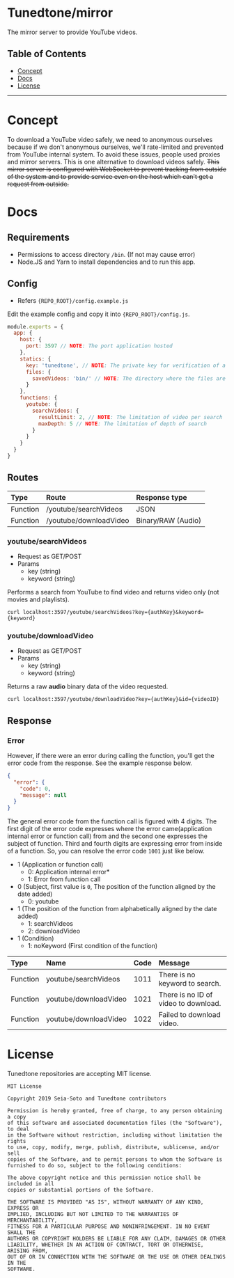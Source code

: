 # Tunedtone/mirror

The mirror server to provide YouTube videos.

## Table of Contents

- [Concept](#Concept)
- [Docs](#Docs)
- [License](#License)

----

# Concept

To download a YouTube video safely, we need to anonymous ourselves because if we don't anonymous ourselves, we'll rate-limited and prevented from YouTube internal system. To avoid these issues, people used proxies and mirror servers. This is one alternative to download videos safely. ~~This mirror server is configured with WebSocket to prevent tracking from outside of the system and to provide service even on the host which can't get a request from outside.~~

# Docs

## Requirements

- Permissions to access directory `/bin`. (If not may cause error)
- Node.JS and Yarn to install dependencies and to run this app.

## Config

- Refers `{REPO_ROOT}/config.example.js`

Edit the example config and copy it into `{REPO_ROOT}/config.js`.

```js
module.exports = {
  app: {
    host: {
      port: 3597 // NOTE: The port application hosted
    },
    statics: {
      key: 'tunedtone', // NOTE: The private key for verification of a gateway
      files: {
        savedVideos: 'bin/' // NOTE: The directory where the files are saved
      }
    },
    functions: {
      youtube: {
        searchVideos: {
          resultLimit: 2, // NOTE: The limitation of video per search
          maxDepth: 5 // NOTE: The limitation of depth of search
        }
      }
    }
  }
}
```

## Routes

| Type | Route | Response type |
| :------------- | :------------- | :------------- |
| Function | /youtube/searchVideos | JSON |
| Function | /youtube/downloadVideo | Binary/RAW (Audio) |

### youtube/searchVideos

- Request as GET/POST
- Params
  - key (string)
  - keyword (string)

Performs a search from YouTube to find video and returns video only (not movies and playlists).

```
curl localhost:3597/youtube/searchVideos?key={authKey}&keyword={keyword}
```

### youtube/downloadVideo

- Request as GET/POST
- Params
  - key (string)
  - keyword (string)

Returns a raw **audio** binary data of the video requested.

```
curl localhost:3597/youtube/downloadVideo?key={authKey}&id={videoID}
```

## Response

### Error

However, if there were an error during calling the function, you'll get the error code from the response. See the example response below.

```JSON
{
  "error": {
    "code": 0,
    "message": null
  }
}
```

The general error code from the function call is figured with 4 digits. The first digit of the error code expresses where the error came(application internal error or function call) from and the second one expresses the subject of function. Third and fourth digits are expressing error from inside of a function. So, you can resolve the error code `1001` just like below.

- 1 (Application or function call)
  - 0: Application internal error*
  - 1: Error from function call
- 0 (Subject, first value is `0`, The position of the function aligned by the date added)
  - 0: youtube
- 1 (The position of the function from alphabetically aligned by the date added)
  - 1: searchVideos
  - 2: downloadVideo
- 1 (Condition)
  - 1: noKeyword (First condition of the function)

| Type | Name | Code | Message |
| :------------- | :------------- | :------------- | :------------- |
| Function | youtube/searchVideos | 1011 | There is no keyword to search. |
| Function | youtube/downloadVideo | 1021 | There is no ID of video to download. |
| Function | youtube/downloadVideo | 1022 | Failed to download video. |

# License

Tunedtone repositories are accepting MIT license.

```text
MIT License

Copyright 2019 Seia-Soto and Tunedtone contributors

Permission is hereby granted, free of charge, to any person obtaining a copy
of this software and associated documentation files (the "Software"), to deal
in the Software without restriction, including without limitation the rights
to use, copy, modify, merge, publish, distribute, sublicense, and/or sell
copies of the Software, and to permit persons to whom the Software is
furnished to do so, subject to the following conditions:

The above copyright notice and this permission notice shall be included in all
copies or substantial portions of the Software.

THE SOFTWARE IS PROVIDED "AS IS", WITHOUT WARRANTY OF ANY KIND, EXPRESS OR
IMPLIED, INCLUDING BUT NOT LIMITED TO THE WARRANTIES OF MERCHANTABILITY,
FITNESS FOR A PARTICULAR PURPOSE AND NONINFRINGEMENT. IN NO EVENT SHALL THE
AUTHORS OR COPYRIGHT HOLDERS BE LIABLE FOR ANY CLAIM, DAMAGES OR OTHER
LIABILITY, WHETHER IN AN ACTION OF CONTRACT, TORT OR OTHERWISE, ARISING FROM,
OUT OF OR IN CONNECTION WITH THE SOFTWARE OR THE USE OR OTHER DEALINGS IN THE
SOFTWARE.
```
